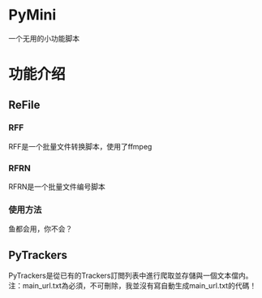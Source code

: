 # PyMini
一个无用的小功能脚本

# 功能介绍

## ReFile

### RFF
RFF是一个批量文件转换脚本，使用了ffmpeg

### RFRN
RFRN是一个批量文件编号脚本

### 使用方法
鱼都会用，你不会？

## PyTrackers
PyTrackers是從已有的Trackers訂閲列表中進行爬取並存儲與一個文本儅内。
注：main_url.txt為必須，不可刪除，我並沒有寫自動生成main_url.txt的代碼！
